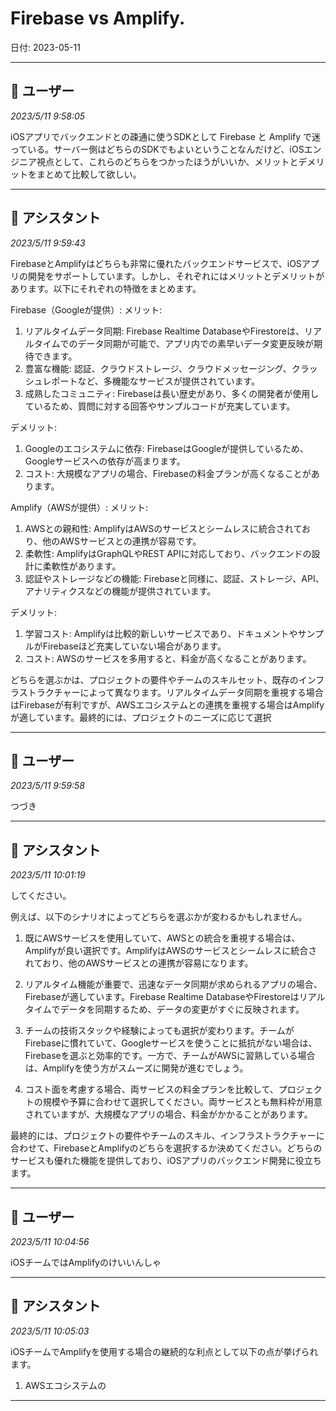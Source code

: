 # Firebase vs Amplify.

日付: 2023-05-11

---

## 👤 ユーザー
*2023/5/11 9:58:05*

iOSアプリでバックエンドとの疎通に使うSDKとして Firebase と Amplify で迷っている。サーバー側はどちらのSDKでもよいということなんだけど、iOSエンジニア視点として、これらのどちらをつかったほうがいいか、メリットとデメリットをまとめて比較して欲しい。

---

## 🤖 アシスタント
*2023/5/11 9:59:43*

FirebaseとAmplifyはどちらも非常に優れたバックエンドサービスで、iOSアプリの開発をサポートしています。しかし、それぞれにはメリットとデメリットがあります。以下にそれぞれの特徴をまとめます。

Firebase（Googleが提供）:
メリット:
1. リアルタイムデータ同期: Firebase Realtime DatabaseやFirestoreは、リアルタイムでのデータ同期が可能で、アプリ内での素早いデータ変更反映が期待できます。
2. 豊富な機能: 認証、クラウドストレージ、クラウドメッセージング、クラッシュレポートなど、多機能なサービスが提供されています。
3. 成熟したコミュニティ: Firebaseは長い歴史があり、多くの開発者が使用しているため、質問に対する回答やサンプルコードが充実しています。

デメリット:
1. Googleのエコシステムに依存: FirebaseはGoogleが提供しているため、Googleサービスへの依存が高まります。
2. コスト: 大規模なアプリの場合、Firebaseの料金プランが高くなることがあります。

Amplify（AWSが提供）:
メリット:
1. AWSとの親和性: AmplifyはAWSのサービスとシームレスに統合されており、他のAWSサービスとの連携が容易です。
2. 柔軟性: AmplifyはGraphQLやREST APIに対応しており、バックエンドの設計に柔軟性があります。
3. 認証やストレージなどの機能: Firebaseと同様に、認証、ストレージ、API、アナリティクスなどの機能が提供されています。

デメリット:
1. 学習コスト: Amplifyは比較的新しいサービスであり、ドキュメントやサンプルがFirebaseほど充実していない場合があります。
2. コスト: AWSのサービスを多用すると、料金が高くなることがあります。

どちらを選ぶかは、プロジェクトの要件やチームのスキルセット、既存のインフラストラクチャーによって異なります。リアルタイムデータ同期を重視する場合はFirebaseが有利ですが、AWSエコシステムとの連携を重視する場合はAmplifyが適しています。最終的には、プロジェクトのニーズに応じて選択

---

## 👤 ユーザー
*2023/5/11 9:59:58*

つづき

---

## 🤖 アシスタント
*2023/5/11 10:01:19*

してください。

例えば、以下のシナリオによってどちらを選ぶかが変わるかもしれません。

1. 既にAWSサービスを使用していて、AWSとの統合を重視する場合は、Amplifyが良い選択です。AmplifyはAWSのサービスとシームレスに統合されており、他のAWSサービスとの連携が容易になります。

2. リアルタイム機能が重要で、迅速なデータ同期が求められるアプリの場合、Firebaseが適しています。Firebase Realtime DatabaseやFirestoreはリアルタイムでデータを同期するため、データの変更がすぐに反映されます。

3. チームの技術スタックや経験によっても選択が変わります。チームがFirebaseに慣れていて、Googleサービスを使うことに抵抗がない場合は、Firebaseを選ぶと効率的です。一方で、チームがAWSに習熟している場合は、Amplifyを使う方がスムーズに開発が進むでしょう。

4. コスト面を考慮する場合、両サービスの料金プランを比較して、プロジェクトの規模や予算に合わせて選択してください。両サービスとも無料枠が用意されていますが、大規模なアプリの場合、料金がかかることがあります。

最終的には、プロジェクトの要件やチームのスキル、インフラストラクチャーに合わせて、FirebaseとAmplifyのどちらを選択するか決めてください。どちらのサービスも優れた機能を提供しており、iOSアプリのバックエンド開発に役立ちます。

---

## 👤 ユーザー
*2023/5/11 10:04:56*

iOSチームではAmplifyのけいいんしゃ

---

## 🤖 アシスタント
*2023/5/11 10:05:03*

iOSチームでAmplifyを使用する場合の継続的な利点として以下の点が挙げられます。

1. AWSエコシステムの

---
